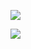 <p><img aling="center"src="https://user-images.githubusercontent.com/49580304/110318584-81067880-7fc2-11eb-8391-152d308e7f2b.gif"/></p>
<p><img aling="center"src="https://media.tenor.com/images/57ad40aee94c2f0919736b3c83171781/tenor.gif"/></p>

